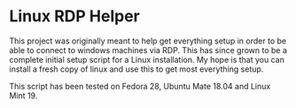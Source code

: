 # Linux RDP Helper
This project was originally meant to help get everything setup in order to be able to connect to windows machines via RDP. This has since grown to be a complete initial setup script for a Linux installation. My hope is that you can install a fresh copy of linux and use this to get most everything setup.

This script has been tested on Fedora 28, Ubuntu Mate 18.04 and Linux Mint 19.
